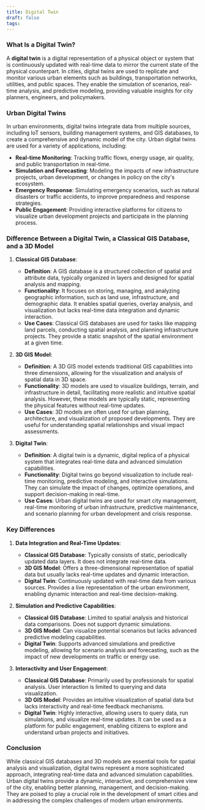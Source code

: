 ```yaml
---
title: Digital Twin
draft: false
tags:
---
```

### **What Is a Digital Twin?**

A **digital twin** is a digital representation of a physical object or system that is continuously updated with real-time data to mirror the current state of the physical counterpart. In cities, digital twins are used to replicate and monitor various urban elements such as buildings, transportation networks, utilities, and public spaces. They enable the simulation of scenarios, real-time analysis, and predictive modeling, providing valuable insights for city planners, engineers, and policymakers.

### **Urban Digital Twins**

In urban environments, digital twins integrate data from multiple sources, including IoT sensors, building management systems, and GIS databases, to create a comprehensive and dynamic model of the city. Urban digital twins are used for a variety of applications, including:

- **Real-time Monitoring**: Tracking traffic flows, energy usage, air quality, and public transportation in real-time.
- **Simulation and Forecasting**: Modeling the impacts of new infrastructure projects, urban development, or changes in policy on the city's ecosystem.
- **Emergency Response**: Simulating emergency scenarios, such as natural disasters or traffic accidents, to improve preparedness and response strategies.
- **Public Engagement**: Providing interactive platforms for citizens to visualize urban development projects and participate in the planning process.

### **Difference Between a Digital Twin, a Classical GIS Database, and a 3D Model**

1. **Classical GIS Database**:
   - **Definition**: A GIS database is a structured collection of spatial and attribute data, typically organized in layers and designed for spatial analysis and mapping.
   - **Functionality**: It focuses on storing, managing, and analyzing geographic information, such as land use, infrastructure, and demographic data. It enables spatial queries, overlay analysis, and visualization but lacks real-time data integration and dynamic interaction.
   - **Use Cases**: Classical GIS databases are used for tasks like mapping land parcels, conducting spatial analysis, and planning infrastructure projects. They provide a static snapshot of the spatial environment at a given time.

2. **3D GIS Model**:
   - **Definition**: A 3D GIS model extends traditional GIS capabilities into three dimensions, allowing for the visualization and analysis of spatial data in 3D space.
   - **Functionality**: 3D models are used to visualize buildings, terrain, and infrastructure in detail, facilitating more realistic and intuitive spatial analysis. However, these models are typically static, representing the physical features without real-time updates.
   - **Use Cases**: 3D models are often used for urban planning, architecture, and visualization of proposed developments. They are useful for understanding spatial relationships and visual impact assessments.

3. **Digital Twin**:
   - **Definition**: A digital twin is a dynamic, digital replica of a physical system that integrates real-time data and advanced simulation capabilities.
   - **Functionality**: Digital twins go beyond visualization to include real-time monitoring, predictive modeling, and interactive simulations. They can simulate the impact of changes, optimize operations, and support decision-making in real-time.
   - **Use Cases**: Urban digital twins are used for smart city management, real-time monitoring of urban infrastructure, predictive maintenance, and scenario planning for urban development and crisis response.

### **Key Differences**

1. **Data Integration and Real-Time Updates**:
   - **Classical GIS Database**: Typically consists of static, periodically updated data layers. It does not integrate real-time data.
   - **3D GIS Model**: Offers a three-dimensional representation of spatial data but usually lacks real-time updates and dynamic interaction.
   - **Digital Twin**: Continuously updated with real-time data from various sources. Provides a live representation of the urban environment, enabling dynamic interaction and real-time decision-making.

2. **Simulation and Predictive Capabilities**:
   - **Classical GIS Database**: Limited to spatial analysis and historical data comparisons. Does not support dynamic simulations.
   - **3D GIS Model**: Can visualize potential scenarios but lacks advanced predictive modeling capabilities.
   - **Digital Twin**: Supports advanced simulations and predictive modeling, allowing for scenario analysis and forecasting, such as the impact of new developments on traffic or energy use.

3. **Interactivity and User Engagement**:
   - **Classical GIS Database**: Primarily used by professionals for spatial analysis. User interaction is limited to querying and data visualization.
   - **3D GIS Model**: Provides an intuitive visualization of spatial data but lacks interactivity and real-time feedback mechanisms.
   - **Digital Twin**: Highly interactive, allowing users to query data, run simulations, and visualize real-time updates. It can be used as a platform for public engagement, enabling citizens to explore and understand urban projects and initiatives.

### **Conclusion**

While classical GIS databases and 3D models are essential tools for spatial analysis and visualization, digital twins represent a more sophisticated approach, integrating real-time data and advanced simulation capabilities. Urban digital twins provide a dynamic, interactive, and comprehensive view of the city, enabling better planning, management, and decision-making. They are poised to play a crucial role in the development of smart cities and in addressing the complex challenges of modern urban environments.
